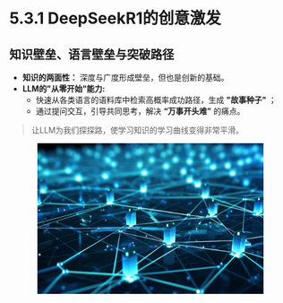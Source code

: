 # 5.3.1 DeepSeekR1的创意激发

## 知识壁垒、语言壁垒与突破路径

- **知识的两面性：** 深度与广度形成壁垒，但也是创新的基础。
- **LLM的"从零开始"能力:** 
  - 快速从各类语言的语料库中检索高概率成功路径，生成 **"故事种子"** ；
  - 通过提问交互，引导共同思考，解决 **“万事开头难”** 的痛点。

> 让LLM为我们探探路，使学习知识的学习曲线变得非常平滑。

<div align="center">
<img src="./img/知识地图.jpg" width=80% />
</div>
